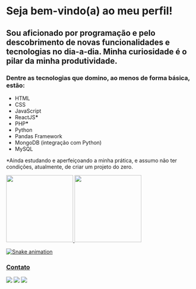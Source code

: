 ### <h1>Seja bem-vindo(a) ao meu perfil!</h1>

<div>
 <h2> 
  Sou aficionado por programação e pelo descobrimento de novas funcionalidades e tecnologias no dia-a-dia. Minha curiosidade é o pilar da minha produtividade.
 </h2>
 <h3>
  Dentre as tecnologias que domino, ao menos de forma básica, estão:
 </h3>
 <ul>
  <li>HTML</li>
  <li>CSS</li>
  <li>JavaScript</li>
  <li>ReactJS<strong>*</strong></li>
  <li>PHP<strong>*</strong></li>
  <li>Python</li>
  <li>Pandas Framework</li>
  <li>MongoDB (integração com Python)</li>
  <li>MySQL</li>
 </ul>
 <p>*Ainda estudando e aperfeiçoando a minha prática, e assumo não ter condições, atualmente, de criar um projeto do zero.<p>
</div>

<div>
   <a href="https://github.com/aydanfiuza">
   <img height="180em" src="https://github-readme-stats.vercel.app/api?username=aydanfiuza&show_icons=true&theme=dracula&include_all_commits=true&count_private=true"/>
   <img height="180em" src="https://github-readme-stats.vercel.app/api/top-langs/?username=aydanfiuza&layout=compact&langs_count=6&theme=dracula"/>
    
   ![Snake animation](https://github.com/aydanfiuza/aydanfiuza/blob/output/github-contribution-grid-snake.svg)
</div>
 
### Contato
 
<div> 
  <a href="https://instagram.com/richardaydan" target="_blank"><img src="https://img.shields.io/badge/-Instagram-%23E4405F?style=for-the-badge&logo=instagram&logoColor=white" target="_blank"></a>
  <a href="https://twitter.com/richardaydan" target="_blank"><img src="https://img.shields.io/badge/Twitter-1DA1F2?style=for-the-badge&logo=twitter&logoColor=white" target="_blank"></a> 
  <a href = "mailto:richardost4@gmail.com"><img src="https://img.shields.io/badge/-Gmail-%23333?style=for-the-badge&logo=gmail&logoColor=white" target="_blank"></a>
</div>


